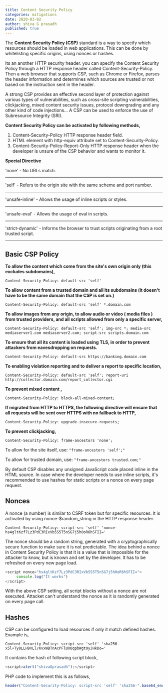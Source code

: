 ```yaml
---
title: Content Security Policy
categories: mitigations
date: 2020-03-02
author: shiva G prasadh
published: true
---
```


The **Content Security Policy (CSP)** standard is a way to specify which resources should be loaded in web applications. This can be done by whitelisting specific origins, using nonces or hashes. 

Its an another HTTP security header. you can specify the Content Security Policy through a HTTP response header called Content-Security-Policy. Then a web browser that supports CSP, such as Chrome or Firefox, parses the header information and determines which sources are trusted or not based on the instruction sent in the header.

A strong CSP provides an effective second layer of protection against various types of vulnerabilities, such as cross-site scripting vulnerabilities, clickjacking, mixed content security issues, protocol downgrading and any other kind of code injections... A CSP can be used to enforce the use of Subresource Integrity (SRI).


**Content Security Policy can be activated by following methods,**

1. Content-Security-Policy HTTP response header field.
2. <meta> HTML element with http-equiv attribute set to Content-Security-Policy. 
3. Content-Security-Policy-Report-Only HTTP response header when the developer is unsure of the CSP behavior and wants to monitor it.


**Special Directive** 

'none' - No URLs match.
***
'self' - Refers to the origin site with the same scheme and port number.
***
'unsafe-inline' - Allows the usage of inline scripts or styles.
***
'unsafe-eval' - Allows the usage of eval in scripts.
***
'strict-dynamic' - Informs the browser to trust scripts originating from a root trusted script.
***


## [](#header-4)Basic CSP Policy

**To allow the content which come from the site's own origin only (this excludes subdomains),**

```
Content-Security-Policy: default-src 'self'
```

**To allow content from a trusted domain and all its subdomains (it doesn't have to be the same domain that the CSP is set on.)**

```
Content-Security-Policy: default-src 'self' *.domain.com
```

**To allow images from any origin, to allow audio or video ( media files ) from trusted providers, and all scripts allowed from only a specific server,**

```
Content-Security-Policy: default-src 'self'; img-src *; media-src mediaserver1.com mediaserver2.com; script-src scripts.domain.com
```

**To ensure that all its content is loaded using TLS, in order to prevent attackers from eavesdropping on requests.**

```
Content-Security-Policy: default-src https://banking.domain.com
```

**To enabling violation reporting and to deliver a report to specific location,**

```
Content-Security-Policy: default-src 'self'; report-uri http://collector.domain.com/report_collector.cgi
```

**To prevent mixed content ,**

```
Content-Security-Policy: block-all-mixed-content;
```

**If migrated from HTTP to HTTPS, the following directive will ensure that all requests will be sent over HTTPS with no fallback to HTTP,**

```
Content-Security-Policy: upgrade-insecure-requests;
```

**To prevent clickjacking,** 

```
Content-Security-Policy: frame-ancestors 'none';
```

To allow for the site itself, use: `"frame-ancestors 'self';"`

To allow for trusted domain, use: `"frame-ancestors trusted.com;"`


By default CSP disables any unsigned JavaScript code placed inline in the HTML source. In case where the developer needs to use inline scripts, it's recommended to use hashes for static scripts or a nonce on every page request.

## [](#header-4)Nonces

A nonce (a number) is similar to CSRF token but for specific resources. It is activated by using nonce-$random_string in the HTTP response header. 

```
Content-Security-Policy: script-src 'self' 'nonce-hs4gltKzf7Lz3PdC3RIxVb5S5T5nSG7j5h0oR6hSFII='
```

The nonce should be a random string, generated with a cryptographically secure function to make sure it is not predictable. The idea behind a nonce in Content Security Policy is that it is a value that is impossible for the attacker to know, but is known and set by the developer. It has to be refreshed on every new page load. 

```js
<script nonce="hs4gltKzf7Lz3PdC3RIxVb5S5T5nSG7j5h0oR6hSFII=">
     console.log("It works")
</script>
```
With the above CSP setting, all script blocks without a nonce are not executed. Attacket can't understand the nonce as it is randomly generated on every page call.


## [](#header-4)Hashes

CSP can be configured to load resources if only it match defined hashes. Example is, 

```
Content-Security-Policy: script-src 'self' 'sha256-x5l+Ty8LLH9VLl/KvxWBTnAcPFlUXOqpbWgt0yJHkDo='
```

It contains the hash of following script block,

```js
<script>alert("shivaGprasadh");</script>
```

PHP code to implement this is as follows,

```js
header("Content-Security-Policy: script-src 'self' 'sha256-".base64_encode(hash('sha256', 'alert("shivaGprasadh");', true))."'");
```
